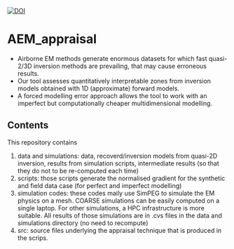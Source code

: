 [![DOI](https://zenodo.org/badge/527564756.svg)](https://zenodo.org/badge/latestdoi/527564756)

# AEM_appraisal
- Airborne EM methods generate enormous datasets for which fast quasi-2/3D inversion methods are prevailing, that may cause erroneous results.
- Our tool assesses quantitatively interpretable zones from inversion models obtained with 1D (approximate) forward models. 
- A forced modelling error approach allows the tool to work with an imperfect but computationally cheaper multidimensional modelling. 
 
 ## Contents
 This repository contains
 1. data and simulations: data, recoverd/inversion models from quasi-2D inversion, results from simulation scripts, intermediate results (so that they do not to be re-computed each time)
 2. scripts: those scripts generate the normalised gradient for the synthetic and field data case (for perfect and imperfect modelling)
 3. simulation codes: these codes maily use SimPEG to simulate the EM physics on a mesh. COARSE simulations can be easily computed on a single laptop. For other simulations, a HPC infrastructure is more suitable. All results of those simulations are in .cvs files in the data and simulations directory (no need to recompute)
 4. src: source files underlying the appraisal technique that is produced in the scrips. 
